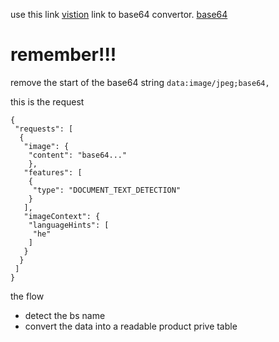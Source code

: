 
use this link
[vistion](https://developers.google.com/apis-explorer/?hl=en_US#p/vision/v1/vision.images.annotate)
link to base64 convertor.
[base64](https://www.base64-image.de/)
# remember!!!
remove the start of the base64 string `data:image/jpeg;base64,`

this is the request
```
{
 "requests": [
  {
   "image": {
    "content": "base64..."
    },
   "features": [
    {
     "type": "DOCUMENT_TEXT_DETECTION"
    }
   ],
   "imageContext": {
    "languageHints": [
     "he"
    ]
   }
  }
 ]
}
```

the flow
* detect the bs name
* convert the data into a readable product prive table


